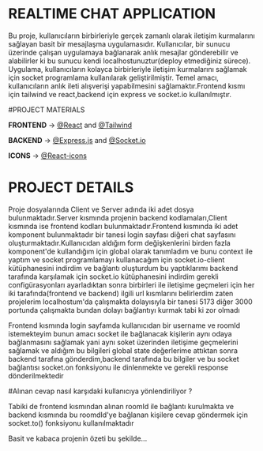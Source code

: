 # REALTIME CHAT APPLICATION

Bu proje, kullanıcıların birbirleriyle gerçek zamanlı olarak iletişim kurmalarını sağlayan basit bir mesajlaşma uygulamasıdır. Kullanıcılar, bir sunucu üzerinde çalışan uygulamaya bağlanarak anlık mesajlar gönderebilir ve alabilirler ki bu sunucu kendi localhostunuztur(deploy etmediğiniz sürece). Uygulama, kullanıcıların kolayca birbirleriyle iletişim kurmalarını sağlamak için socket programlama kullanılarak geliştirilmiştir. Temel amacı, kullanıcıların anlık ileti alışverişi yapabilmesini sağlamaktır.Frontend kısmı için tailwind ve react,backend için express ve socket.io kullanılmıştır.

#PROJECT MATERIALS

**FRONTEND** -> [@React](https://reactjs.org/) and [@Tailwind](https://tailwindcss.com/)

**BACKEND** -> [@Express.js](https://expressjs.com/) and [@Socket.io](https://socket.io/docs/v4/client-installation/)

**ICONS** -> [@React-icons](https://www.npmjs.com/package/react-icons)

# PROJECT DETAILS

Proje dosyalarında Client ve Server adında iki adet dosya bulunmaktadır.Server kısmında projenin backend kodlamaları,Client kısmında ise frontend kodları bulunmaktadır.Frontend kısmında iki adet komponent bulunmaktadır bir tanesi login sayfası diğeri chat sayfasını oluşturmaktadır.Kullanıcıdan aldığım form değişkenlerini birden fazla komponent'de kullandığım için global olarak tanımladım ve bunu context ile yaptım ve socket programlamayı kullanacağım için socket.io-client kütüphanesini indirdim ve bağlantı oluşturdum bu yaptıklarımı backend tarafında karşılamak için socket.io kütüphanesini indirdim gerekli configürasyonları ayarladıktan sonra birbirleri ile iletişime geçmeleri için her iki tarafında(frontend ve backend) ilgili url kısmlarını belirlerdim zaten projelerim localhostum'da çalışmakta dolayısıyla bir tanesi 5173 diğer 3000 portunda çalışmakta bundan dolayı bağlantıyı kurmak tabi ki zor olmadı 

Frontend kısmında login sayfamda kullanıcıdan bir username ve roomId istemekteyim bunun amacı socket ile bağlanacak kişilerin aynı odaya bağlanmasını sağlamak yani aynı soket üzerinden iletişime geçmelerini sağlamak ve aldığım bu bilgileri global state değerlerime attıktan sonra backend tarafına gönderdim,backend tarafında bu bilgiler ve bu socket bağlantısı socket.on fonksiyonu ile dinlenmekte ve gerekli response dönderilmektedir

#Alınan cevap nasıl karşıdaki kullanıcıya yönlendiriliyor ?

Tabiki de frontend kısmından alınan roomId ile bağlantı kurulmakta ve backend kısmında bu roomdId'ye bağlanan kişilere cevap göndermek için socket.to() fonksiyonu kullanılmaktadır

Basit ve kabaca projenin özeti bu şekilde...
